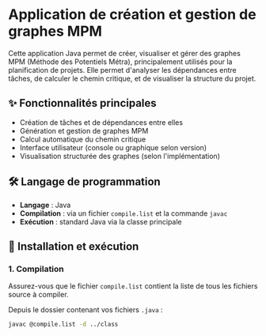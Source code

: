 # Application de création et gestion de graphes MPM
Cette application Java permet de créer, visualiser et gérer des graphes MPM (Méthode des Potentiels Métra), principalement utilisés pour la planification de projets. Elle permet d'analyser les dépendances entre tâches, de calculer le chemin critique, et de visualiser la structure du projet.

## ✨ Fonctionnalités principales
- Création de tâches et de dépendances entre elles
- Génération et gestion de graphes MPM
- Calcul automatique du chemin critique
- Interface utilisateur (console ou graphique selon version)
- Visualisation structurée des graphes (selon l'implémentation)

## 🛠️ Langage de programmation
- **Langage** : Java
- **Compilation** : via un fichier `compile.list` et la commande `javac`
- **Exécution** : standard Java via la classe principale

## 🚀 Installation et exécution

### 1. Compilation

Assurez-vous que le fichier `compile.list` contient la liste de tous les fichiers source à compiler.

Depuis le dossier contenant vos fichiers `.java` :

```bash
javac @compile.list -d ../class
